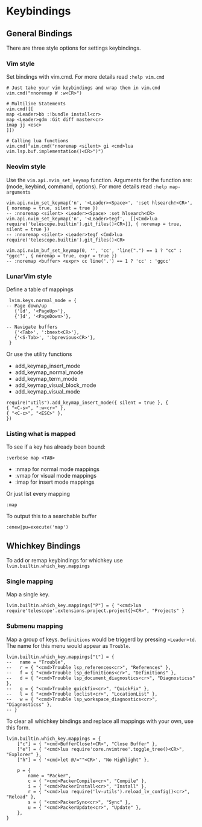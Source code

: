 # Keybindings

## General Bindings
There are three style options for settings keybindings.  
### Vim style
Set bindings with vim.cmd.  For more details read `:help vim.cmd`

```
# Just take your vim keybindings and wrap them in vim.cmd
vim.cmd("nnoremap W :w<CR>")

# Multiline Statements
vim.cmd([[
map <Leader>bb :!bundle install<cr>
map <Leader>gdm :Git diff master<cr>
imap jj <esc>
]])

# Calling lua functions
vim.cmd("vim.cmd("nnoremap <silent> gi <cmd>lua vim.lsp.buf.implementation()<CR>")")
```
### Neovim style
Use the `vim.api.nvim_set_keymap` function. Arguments for the function are: (mode, keybind, command, options).  For more details read `:help map-arguments`

```
vim.api.nvim_set_keymap('n', '<Leader><Space>', ':set hlsearch!<CR>', { noremap = true, silent = true })
-- :nnoremap <silent> <Leader><Space> :set hlsearch<CR>
vim.api.nvim_set_keymap('n', '<Leader>tegf',  [[<Cmd>lua require('telescope.builtin').git_files()<CR>]], { noremap = true, silent = true })
-- :nnoremap <silent> <Leader>tegf <Cmd>lua require('telescope.builtin').git_files()<CR>

vim.api.nvim_buf_set_keymap(0, '', 'cc', 'line(".") == 1 ? "cc" : "ggcc"', { noremap = true, expr = true })
-- :noremap <buffer> <expr> cc line('.') == 1 ? 'cc' : 'ggcc'
```

### LunarVim style
Define a table of mappings
```
 lvim.keys.normal_mode = {
-- Page down/up
   {'[d', '<PageUp>'},
   {']d', '<PageDown>'},

-- Navigate buffers
   {'<Tab>', ':bnext<CR>'},
   {'<S-Tab>', ':bprevious<CR>'},
 }
 ```

 Or use the utility functions 
 * add_keymap_insert_mode
 * add_keymap_normal_mode
 * add_keymap_term_mode
 * add_keymap_visual_block_mode
 * add_keymap_visual_mode

 ```
 require("utils").add_keymap_insert_mode({ silent = true }, {
 { "<C-s>", ":w<cr>" },
 { "<C-c>", "<ESC>" },
 })
 ```

### Listing what is mapped
To see if a key has already been bound:
```
:verbose map <TAB>
```
* :nmap for normal mode mappings
* :vmap for visual mode mappings
* :imap for insert mode mappings

Or just list every mapping
```
:map
```

To output this to a searchable buffer
```
:enew|pu=execute('map')
```

## Whichkey Bindings
To add or remap keybindings for whichkey use `lvim.builtin.which_key.mappings`

### Single mapping
Map a single key.
```
lvim.builtin.which_key.mappings["P"] = { "<cmd>lua require'telescope'.extensions.project.project{}<CR>", "Projects" }
```

### Submenu mapping
Map a group of keys.  `Definitions` would be triggerd by pressing `<Leader>td`. The name for this menu would appear as `Trouble`.
```
lvim.builtin.which_key.mappings["t"] = {
--   name = "Trouble",
--   r = { "<cmd>Trouble lsp_references<cr>", "References" },
--   f = { "<cmd>Trouble lsp_definitions<cr>", "Definitions" },
--   d = { "<cmd>Trouble lsp_document_diagnostics<cr>", "Diagnosticss" },
--   q = { "<cmd>Trouble quickfix<cr>", "QuickFix" },
--   l = { "<cmd>Trouble loclist<cr>", "LocationList" },
--   w = { "<cmd>Trouble lsp_workspace_diagnostics<cr>", "Diagnosticss" },
-- }
```

To clear all whichkey bindings and replace all mappings with your own, use this form.
```
lvim.builtin.which_key.mappings = {
	["c"] = { "<cmd>BufferClose!<CR>", "Close Buffer" },
	["e"] = { "<cmd>lua require'core.nvimtree'.toggle_tree()<CR>", "Explorer" },
	["h"] = { '<cmd>let @/=""<CR>', "No Highlight" },

	p = {
		name = "Packer",
		c = { "<cmd>PackerCompile<cr>", "Compile" },
		i = { "<cmd>PackerInstall<cr>", "Install" },
		r = { "<cmd>lua require('lv-utils').reload_lv_config()<cr>", "Reload" },
		s = { "<cmd>PackerSync<cr>", "Sync" },
		u = { "<cmd>PackerUpdate<cr>", "Update" },
	},
}
```
